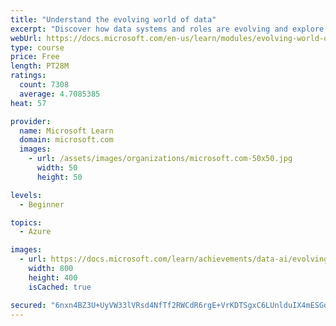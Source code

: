 ```yaml
---
title: "Understand the evolving world of data"
excerpt: "Discover how data systems and roles are evolving and explore the differences between on-premises and cloud data solutions using sample business cases."
webUrl: https://docs.microsoft.com/en-us/learn/modules/evolving-world-of-data/
type: course
price: Free
length: PT28M
ratings:
  count: 7308
  average: 4.7085385
heat: 57

provider:
  name: Microsoft Learn
  domain: microsoft.com
  images:
    - url: /assets/images/organizations/microsoft.com-50x50.jpg
      width: 50
      height: 50

levels:
  - Beginner

topics:
  - Azure

images:
  - url: https://docs.microsoft.com/learn/achievements/data-ai/evolving-world-of-data-badge-social.png
    width: 800
    height: 400
    isCached: true

secured: "6nxn4BZ3U+UyVW33lVRsd4NfTf2RWCdR6rgE+VrKDTSgxC6LUnlduIX4mESGqZSel3RRoZU7qL/FEXKvj1rWfoGsh0groAH0/nXHoozXTC7vbkqOy+F9LE4wuLQCBXjDC+Ef17WBjzIgRhpTcGRee3Ylyo0+cdoqj98mLEUtnSSpocPVm7cXDAcguIvrUjAbMiVoasNM5o5wffbuwUbjWm4Ah4qNfqfv/q3wajxYk4B3QdAKgzLrXkFSrT+4t1UCMr/jBCLu3MN3UNn/pcLUKGVsQ9jJe9bdyfxKaiBRW2EO5KHZdPQvAH0ReBXYoiwiDGCoDHQCw4k4xcRaykRUfhobWqFwkmqTkukrC/FFBRY6O41M3fmhTQImKgd1lHtIOKUi8t7n4aytvzdWPI8aIVNa8WlzCEfhoKwDu2iLQNM=;cgXJuvMQ1IOACRC+TpYIgA=="
---
```


